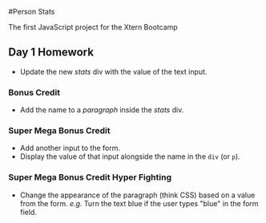 #Person Stats

The first JavaScript project for the Xtern Bootcamp

## Day 1 Homework
  
  * Update the new _stats_ div with the value of the text input.
 
 ### Bonus Credit
 
 * Add the name to a _paragraph_ inside the _stats_ div.
 
 ### Super Mega Bonus Credit
 
 * Add another input to the form.
 * Display the value of that input alongside the name in the `div` (or `p`).
 
 ### Super Mega Bonus Credit Hyper Fighting
 
 * Change the appearance of the paragraph (think CSS) based on a value from the form. _e.g._ Turn the text blue if the user types "blue" in the form field.

 